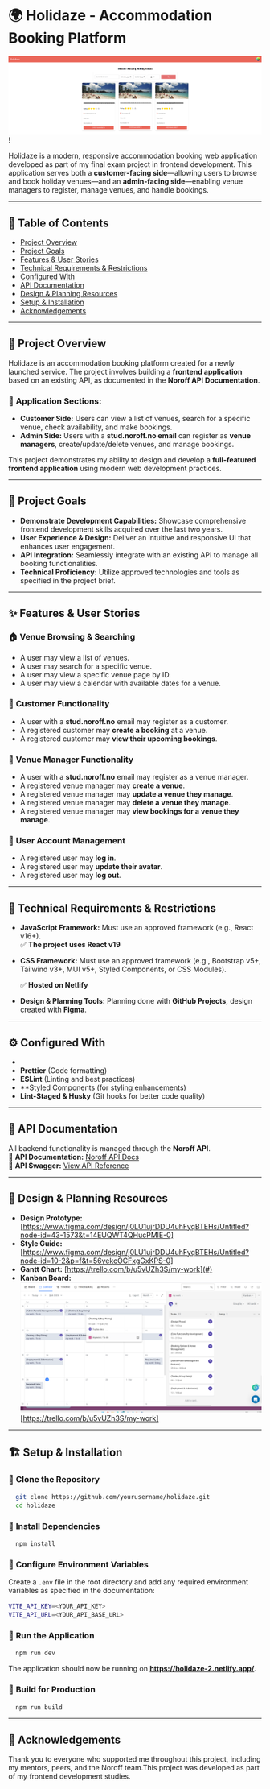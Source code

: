 # 🌍 Holidaze - Accommodation Booking Platform

![Screenshot](image-1.png)!

Holidaze is a modern, responsive accommodation booking web application developed as part of my final exam project in frontend development. This application serves both a **customer-facing side**—allowing users to browse and book holiday venues—and an **admin-facing side**—enabling venue managers to register, manage venues, and handle bookings.

---

## 📜 Table of Contents
- [Project Overview](#project-overview)
- [Project Goals](#project-goals)
- [Features & User Stories](#features--user-stories)
- [Technical Requirements & Restrictions](#technical-requirements--restrictions)
- [Configured With](#configured-with)
- [API Documentation](#api-documentation)
- [Design & Planning Resources](#design--planning-resources)
- [Setup & Installation](#setup--installation)
- [Acknowledgements](#acknowledgements)


---

## 📖 Project Overview
Holidaze is an accommodation booking platform created for a newly launched service. The project involves building a **frontend application** based on an existing API, as documented in the **Noroff API Documentation**.

### 🔹 **Application Sections:**
- **Customer Side:** Users can view a list of venues, search for a specific venue, check availability, and make bookings.
- **Admin Side:** Users with a **stud.noroff.no email** can register as **venue managers**, create/update/delete venues, and manage bookings.

This project demonstrates my ability to design and develop a **full-featured frontend application** using modern web development practices.

---

## 🎯 Project Goals
- **Demonstrate Development Capabilities:** Showcase comprehensive frontend development skills acquired over the last two years.
- **User Experience & Design:** Deliver an intuitive and responsive UI that enhances user engagement.
- **API Integration:** Seamlessly integrate with an existing API to manage all booking functionalities.
- **Technical Proficiency:** Utilize approved technologies and tools as specified in the project brief.

---

## ✨ Features & User Stories
### 🏠 **Venue Browsing & Searching**
- A user may view a list of venues.
- A user may search for a specific venue.
- A user may view a specific venue page by ID.
- A user may view a calendar with available dates for a venue.

### 🛒 **Customer Functionality**
- A user with a **stud.noroff.no** email may register as a customer.
- A registered customer may **create a booking** at a venue.
- A registered customer may **view their upcoming bookings**.

### 🏨 **Venue Manager Functionality**
- A user with a **stud.noroff.no** email may register as a venue manager.
- A registered venue manager may **create a venue**.
- A registered venue manager may **update a venue they manage**.
- A registered venue manager may **delete a venue they manage**.
- A registered venue manager may **view bookings for a venue they manage**.

### 🔑 **User Account Management**
- A registered user may **log in**.
- A registered user may **update their avatar**.
- A registered user may **log out**.

---

## 🔧 Technical Requirements & Restrictions
- **JavaScript Framework:** Must use an approved framework (e.g., React v16+).  
  ✅ **The project uses React v19**
- **CSS Framework:** Must use an approved framework (e.g., Bootstrap v5+, Tailwind v3+, MUI v5+, Styled Components, or CSS Modules).  
  
  ✅ **Hosted on Netlify**
- **Design & Planning Tools:** Planning done with **GitHub Projects**, design created with **Figma**.

---

## ⚙️ Configured With
- 
- **Prettier** (Code formatting)
- **ESLint** (Linting and best practices)
 - **Styled Components (for styling enhancements)
- **Lint-Staged & Husky** (Git hooks for better code quality)

---

## 📡 API Documentation
All backend functionality is managed through the **Noroff API**.  
🔗 **API Documentation:** [Noroff API Docs](#)  
🔗 **API Swagger:** [View API Reference](#)

---

## 🎨 Design & Planning Resources
- **Design Prototype:** [https://www.figma.com/design/j0LU1ujrDDU4uhFyqBTEHs/Untitled?node-id=43-1573&t=14EUQWT4QHucPMlE-0]
- **Style Guide:** [https://www.figma.com/design/j0LU1ujrDDU4uhFyqBTEHs/Untitled?node-id=10-2&p=f&t=56yekcOCFxgGxKPS-0]
- **Gantt Chart:** [https://trello.com/b/u5vUZh3S/my-work](#)
- **Kanban Board:** [![alt text](image-2.png)](#) [https://trello.com/b/u5vUZh3S/my-work]

---

## 🏗 Setup & Installation
### 🔹 **Clone the Repository**
```sh
  git clone https://github.com/yourusername/holidaze.git
  cd holidaze
```
### 🔹 **Install Dependencies**
```sh
  npm install
```
### 🔹 **Configure Environment Variables**
Create a `.env` file in the root directory and add any required environment variables as specified in the documentation:
```sh
VITE_API_KEY=<YOUR_API_KEY>
VITE_API_URL=<YOUR_API_BASE_URL>
```
### 🔹 **Run the Application**
```sh
  npm run dev
```
The application should now be running on **https://holidaze-2.netlify.app/**.

### 🔹 **Build for Production**
```sh
  npm run build
```

---

## 🙌 Acknowledgements
Thank you to everyone who supported me throughout this project, including my mentors, peers, and the Noroff team.This project was developed as part of my frontend development studies. 

